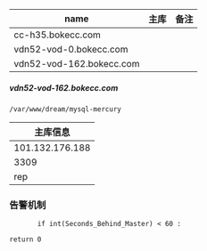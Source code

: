 | name                     | 主库 | 备注 |
| ------------------------ | ---- | ---- |
| cc-h35.bokecc.com        |      |      |
| vdn52-vod-0.bokecc.com   |      |      |
| vdn52-vod-162.bokecc.com |      |      |









##### vdn52-vod-162.bokecc.com

	/var/www/dream/mysql-mercury

| 主库信息        |
| --------------- |
| 101.132.176.188 |
| 3309            |
| rep             |













### 告警机制

           if int(Seconds_Behind_Master) < 60 :
    
    return 0 


